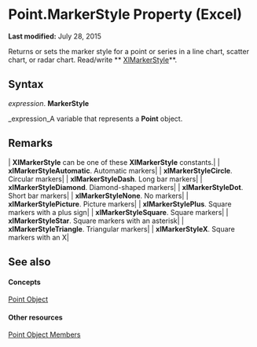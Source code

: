 
# Point.MarkerStyle Property (Excel)

 **Last modified:** July 28, 2015

Returns or sets the marker style for a point or series in a line chart, scatter chart, or radar chart. Read/write  ** [XlMarkerStyle](404f138e-b3ed-556e-23e8-105114c2f66b.md)**.

## Syntax

 _expression_. **MarkerStyle**

 _expression_A variable that represents a  **Point** object.


## Remarks





| **XlMarkerStyle** can be one of these **XlMarkerStyle** constants.|
| **xlMarkerStyleAutomatic**. Automatic markers|
| **xlMarkerStyleCircle**. Circular markers|
| **xlMarkerStyleDash**. Long bar markers|
| **xlMarkerStyleDiamond**. Diamond-shaped markers|
| **xlMarkerStyleDot**. Short bar markers|
| **xlMarkerStyleNone**. No markers|
| **xlMarkerStylePicture**. Picture markers|
| **xlMarkerStylePlus**. Square markers with a plus sign|
| **xlMarkerStyleSquare**. Square markers|
| **xlMarkerStyleStar**. Square markers with an asterisk|
| **xlMarkerStyleTriangle**. Triangular markers|
| **xlMarkerStyleX**. Square markers with an X|

## See also


#### Concepts


 [Point Object](48ed9aec-2d29-ec4d-8e55-fca13982c358.md)
#### Other resources


 [Point Object Members](a533258d-fc3b-9fe1-2a77-a55ecbe7bd7a.md)
